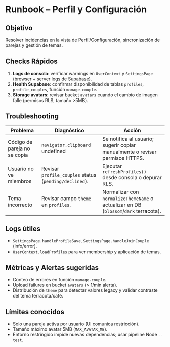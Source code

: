 # Runbook – Perfil y Configuración

## Objetivo
Resolver incidencias en la vista de Perfil/Configuración, sincronización de parejas y gestión de temas.

## Checks Rápidos
1. **Logs de consola**: verificar warnings en `UserContext` y `SettingsPage` (browser + server logs de Supabase).
2. **Health Supabase**: confirmar disponibilidad de tablas `profiles`, `profile_couples`, función `manage-couple`.
3. **Storage avatars**: revisar bucket `avatars` cuando el cambio de imagen falle (permisos RLS, tamaño >5MB).

## Troubleshooting
| Problema | Diagnóstico | Acción |
| --- | --- | --- |
| Código de pareja no se copia | `navigator.clipboard` undefined | Se notifica al usuario; sugerir copiar manualmente o revisar permisos HTTPS. |
| Usuario no ve miembros | Revisar `profile_couples` status (`pending/declined`). | Ejecutar `refreshProfiles()` desde consola o depurar RLS. |
| Tema incorrecto | Revisar campo `theme` en `profiles`. | Normalizar con `normalizeThemeName` o actualizar en DB (`blossom`/`dark` terracota). |

## Logs útiles
- `SettingsPage.handleProfileSave`, `SettingsPage.handleJoinCouple` (info/error).
- `UserContext.loadProfiles` para ver membership y aplicación de temas.

## Métricas y Alertas sugeridas
- Conteo de errores en función `manage-couple`.
- Upload failures en bucket `avatars` (> 1/min alerta).
- Distribución de `theme` para detectar valores legacy y validar contraste del tema terracota/café.

## Límites conocidos
- Solo una pareja activa por usuario (UI comunica restricción).
- Tamaño máximo avatar 5MB (`MAX_AVATAR_MB`).
- Entorno restringido impide nuevas dependencias; usar pipeline Node `--test`.
